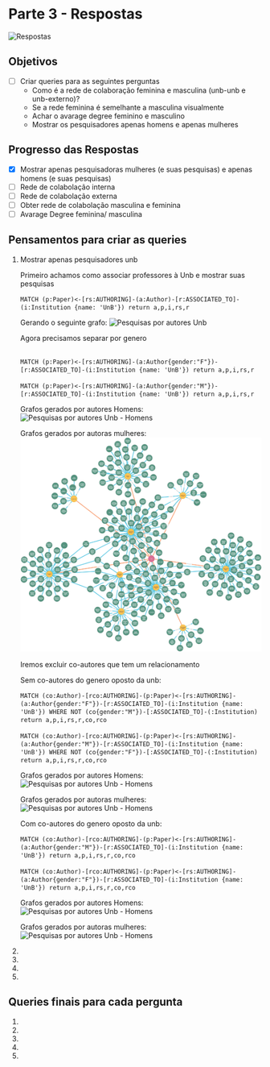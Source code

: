 # Parte 3 - Respostas

![Respostas](https://cdn.searchenginejournal.com/wp-content/uploads/2020/01/answer-all-the-important-questions-actionable-tasking-5e1479550136c.png)

## Objetivos

- [ ] Criar queries para as seguintes perguntas
    - Como é a rede de colaboração feminina e masculina (unb-unb e unb-externo)? 
    - Se a rede feminina é semelhante a masculina visualmente
    - Achar o avarage degree feminino e masculino
    - Mostrar os pesquisadores apenas homens e apenas mulheres

## Progresso das Respostas

- [X] Mostrar apenas pesquisadoras mulheres (e suas pesquisas) e apenas homens (e suas pesquisas)
- [ ] Rede de colabolação interna
- [ ] Rede de colabolação externa
- [ ] Obter rede de colabolação masculina e feminina
- [ ] Avarage Degree feminina/ masculina

## Pensamentos para criar as queries

1.  Mostrar apenas pesquisadores unb

    Primeiro achamos como associar professores à Unb e mostrar suas pesquisas


    ```
    MATCH (p:Paper)<-[rs:AUTHORING]-(a:Author)-[r:ASSOCIATED_TO]-(i:Institution {name: 'UnB'}) return a,p,i,rs,r
    ```
    Gerando o seguinte grafo:
    ![Pesquisas por autores Unb](./imagens/graph-pesq-unb-autores.png)

    Agora precisamos separar por genero

    ```

    MATCH (p:Paper)<-[rs:AUTHORING]-(a:Author{gender:"F"})-[r:ASSOCIATED_TO]-(i:Institution {name: 'UnB'}) return a,p,i,rs,r

    MATCH (p:Paper)<-[rs:AUTHORING]-(a:Author{gender:"M"})-[r:ASSOCIATED_TO]-(i:Institution {name: 'UnB'}) return a,p,i,rs,r

    ```

    Grafos gerados por autores Homens:
    ![Pesquisas por autores Unb - Homens](./imagens/graph-unb-pesq-autores-m.png)

    Grafos gerados por autoras mulheres:
    ![Pesquisas por autores Unb - Homens](./imagens/graph-unb-pesq-autores-f.png)
    
    
    Iremos excluir co-autores que tem um relacionamento

    Sem co-autores do genero oposto da unb:
    ```
    MATCH (co:Author)-[rco:AUTHORING]-(p:Paper)<-[rs:AUTHORING]-(a:Author{gender:"F"})-[r:ASSOCIATED_TO]-(i:Institution {name: 'UnB'}) WHERE NOT (co{gender:"M"})-[:ASSOCIATED_TO]-(:Institution) return a,p,i,rs,r,co,rco

    MATCH (co:Author)-[rco:AUTHORING]-(p:Paper)<-[rs:AUTHORING]-(a:Author{gender:"M"})-[r:ASSOCIATED_TO]-(i:Institution {name: 'UnB'}) WHERE NOT (co{gender:"F"})-[:ASSOCIATED_TO]-(:Institution) return a,p,i,rs,r,co,rco
    ```

    Grafos gerados por autores Homens:
    ![Pesquisas por autores Unb - Homens](./imagens/graph-unb-pesq-autores-m-co-semunb.png)

    Grafos gerados por autoras mulheres:
    ![Pesquisas por autores Unb - Homens](./imagens/graph-unb-pesq-autores-f-co-semunb.png)



    Com co-autores do genero oposto da unb:

    ```
    MATCH (co:Author)-[rco:AUTHORING]-(p:Paper)<-[rs:AUTHORING]-(a:Author{gender:"M"})-[r:ASSOCIATED_TO]-(i:Institution {name: 'UnB'}) return a,p,i,rs,r,co,rco

    MATCH (co:Author)-[rco:AUTHORING]-(p:Paper)<-[rs:AUTHORING]-(a:Author{gender:"F"})-[r:ASSOCIATED_TO]-(i:Institution {name: 'UnB'}) return a,p,i,rs,r,co,rco
    ```

    Grafos gerados por autores Homens:
    ![Pesquisas por autores Unb - Homens](./imagens/graph-unb-pesq-autores-m-co.png)

    Grafos gerados por autoras mulheres:
    ![Pesquisas por autores Unb - Homens](./imagens/graph-unb-pesq-autores-f-co.png)




2.
3.
4.
5.

## Queries finais para cada pergunta

1.
2.
3.
4.
5.
